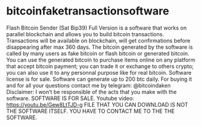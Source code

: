 # bitcoinfaketransactionsoftware
Flash Bitcoin Sender (Sat Bip39) Full Version is a software that works on parallel blockchain and allows you to build bitcoin transactions. Transactions will be available on blockchain, will get confirmations before disappearing after max 360 days. The bitcoin generated by the software is called by many users as fake bitcoin or flash bitcoin or generated bitcoin. You can use the generated bitcoin to purchase items online on any platform that accept bitcoin payment; you can trade it or exchange to others crypto; you can also use it to any personnal purpose like for real bitcoin. Software license is for sale. Software can generate up to 200 btc daily. For buying it and for all your questions contact me by telegram: @bitcoindaken Disclaimer: I won’t be responsible of the acts that you make with the software. SOFTWARE IS FOR SALE.
Youtube video: https://youtu.be/Gew8LtTJD-g
FILE THAT YOU CAN DOWNLOAD IS NOT THE SOFTWARE ITSELF. YOU HAVE TO CONTACT ME TO THE THE SOFTWARE.
